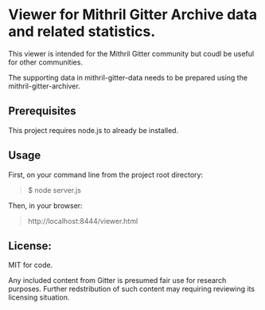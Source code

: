 # Viewer for Mithril Gitter Archive data and related statistics.

This viewer is intended for the Mithril Gitter community but coudl be useful for other communities.

The supporting data in mithril-gitter-data needs to be prepared using the mithril-gitter-archiver.

## Prerequisites

This project requires node.js to already be installed.

## Usage

First, on your command line from the project root directory:
> $ node server.js

Then, in your browser:
> http://localhost:8444/viewer.html

## License:

MIT for code.

Any included content from Gitter is presumed fair use for research purposes.
Further redstribution of such content may requiring reviewing its licensing situation.

